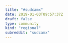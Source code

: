 ```yaml
---
title: "#sudcamx"
date: 2019-01-03T09:57:37Z
draft: false
type: community
kind: "regional"
subreddit: "sudcamx"
---
```

